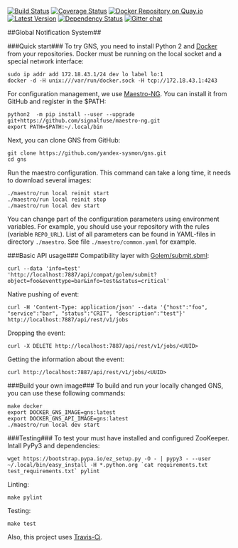 [![Build Status](https://travis-ci.org/yandex-sysmon/gns.svg?branch=master)](https://travis-ci.org/yandex-sysmon/gns)
[![Coverage Status](https://coveralls.io/repos/yandex-sysmon/gns/badge.png?branch=master)](https://coveralls.io/r/yandex-sysmon/gns?branch=master)
[![Docker Repository on Quay.io](https://quay.io/repository/yandexsysmon/gns/status "Docker Repository on Quay.io")](https://quay.io/repository/yandexsysmon/gns)
[![Latest Version](https://pypip.in/v/gns/badge.png)](https://pypi.python.org/pypi/gns/)
[![Dependency Status](https://gemnasium.com/yandex-sysmon/gns.svg)](https://gemnasium.com/yandex-sysmon/gns)
[![Gitter chat](https://badges.gitter.im/yandex-sysmon/gns.png)](https://gitter.im/yandex-sysmon/gns)


##Global Notification System##


###Quick start###
To try GNS, you need to install Python 2 and [Docker](http://docker.io) from your repositories.
Docker must be running on the local socket and a special network interface:
```
sudo ip addr add 172.18.43.1/24 dev lo label lo:1
docker -d -H unix:///var/run/docker.sock -H tcp://172.18.43.1:4243
```
For configuration management, we use [Maestro-NG](https://github.com/signalfuse/maestro-ng).
You can install it from GitHub and register in the $PATH:
```
python2  -m pip install --user --upgrade git+https://github.com/signalfuse/maestro-ng.git
export PATH=$PATH:~/.local/bin
```
Next, you can clone GNS from GitHub:
```
git clone https://github.com/yandex-sysmon/gns.git
cd gns
```
Run the maestro configuration. This command can take a long time, it needs to download several images:
```
./maestro/run local reinit start
./maestro/run local reinit stop
./maestro/run local dev start
```
You can change part of the configuration parameters using environment variables. For example, you should use your repository with the rules (variable `REPO_URL`). List of all parameters can be found in YAML-files in directory `./maestro`. See file `./maestro/common.yaml` for example.


###Basic API usage###
Compatibility layer with [Golem/submit.sbml](http://nda.ya.ru/3QTLzG):
```
curl --data 'info=test' 'http://localhost:7887/api/compat/golem/submit?object=foo&eventtype=bar&info=test&status=critical'
```

Native pushing of event:
```
curl -H 'Content-Type: application/json' --data '{"host":"foo", "service":"bar", "status":"CRIT", "description":"test"}' http://localhost:7887/api/rest/v1/jobs
```
Dropping the event:
```
curl -X DELETE http://localhost:7887/api/rest/v1/jobs/<UUID>
```
Getting the information about the event:
```
curl http://localhost:7887/api/rest/v1/jobs/<UUID>
```

###Build your own image###
To build and run your locally changed GNS, you can use these following commands:
```
make docker
export DOCKER_GNS_IMAGE=gns:latest
export DOCKER_GNS_API_IMAGE=gns:latest
./maestro/run local dev start
```

###Testing###
To test your must have installed and configured ZooKeeper.
Intall PyPy3 and dependencies:
```
wget https://bootstrap.pypa.io/ez_setup.py -O - | pypy3 - --user
~/.local/bin/easy_install -H *.python.org `cat requirements.txt test_requirements.txt` pylint
```
Linting:
```
make pylint
```
Testing:
```
make test
```
Also, this project uses [Travis-Ci](https://travis-ci.org/yandex-sysmon/gns).
